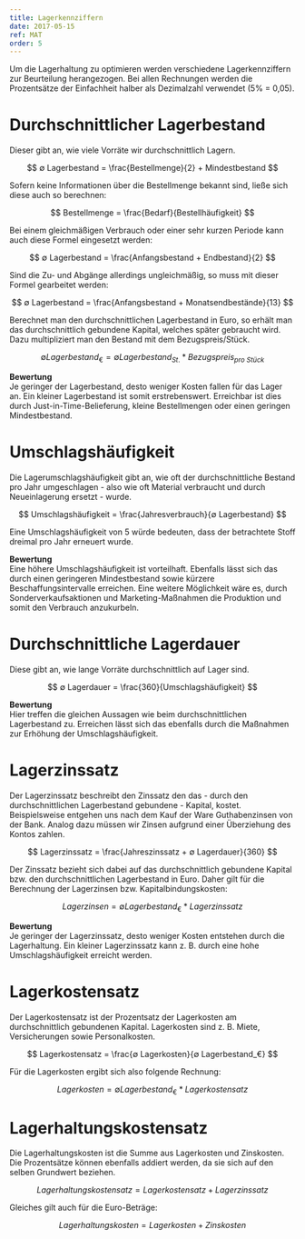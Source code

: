 ```yaml
---
title: Lagerkennziffern
date: 2017-05-15
ref: MAT
order: 5
---
```


Um die Lagerhaltung zu optimieren werden verschiedene Lagerkennziffern zur Beurteilung herangezogen.
Bei allen Rechnungen werden die Prozentsätze der Einfachheit halber als Dezimalzahl verwendet (5% = 0,05).

# Durchschnittlicher Lagerbestand

Dieser gibt an, wie viele Vorräte wir durchschnittlich Lagern.

$$ ∅ Lagerbestand = \frac{Bestellmenge}{2} + Mindestbestand $$

Sofern keine Informationen über die Bestellmenge bekannt sind, ließe sich diese auch so berechnen:

$$ Bestellmenge = \frac{Bedarf}{Bestellhäufigkeit} $$

Bei einem gleichmäßigen Verbrauch oder einer sehr kurzen Periode kann auch diese Formel eingesetzt werden:

$$ ∅ Lagerbestand = \frac{Anfangsbestand + Endbestand}{2} $$

Sind die Zu- und Abgänge allerdings ungleichmäßig, so muss mit dieser Formel gearbeitet werden:

$$ ∅ Lagerbestand = \frac{Anfangsbestand + Monatsendbestände}{13} $$

Berechnet man den durchschnittlichen Lagerbestand in Euro, so erhält man das durchschnittlich gebundene Kapital, welches später gebraucht wird.
Dazu multipliziert man den Bestand mit dem Bezugspreis/Stück.

$$ ∅ Lagerbestand_€ = ∅ Lagerbestand_{St.} * Bezugspreis_{pro \ Stück} $$

**Bewertung**  
Je geringer der Lagerbestand, desto weniger Kosten fallen für das Lager an.
Ein kleiner Lagerbestand ist somit erstrebenswert.
Erreichbar ist dies durch Just-in-Time-Belieferung, kleine Bestellmengen oder einen geringen Mindestbestand.


# Umschlagshäufigkeit

Die Lagerumschlagshäufigkeit gibt an, wie oft der durchschnittliche Bestand pro Jahr umgeschlagen - also wie oft Material verbraucht und durch Neueinlagerung ersetzt - wurde.

$$ Umschlagshäufigkeit = \frac{Jahresverbrauch}{∅ Lagerbestand} $$

Eine Umschlagshäufigkeit von 5 würde bedeuten, dass der betrachtete Stoff dreimal pro Jahr erneuert wurde.

**Bewertung**  
Eine höhere Umschlagshäufigkeit ist vorteilhaft.
Ebenfalls lässt sich das durch einen geringeren Mindestbestand sowie kürzere Beschaffungsintervalle erreichen.
Eine weitere Möglichkeit wäre es, durch Sonderverkaufsaktionen und Marketing-Maßnahmen die Produktion und somit den Verbrauch anzukurbeln.


# Durchschnittliche Lagerdauer

Diese gibt an, wie lange Vorräte durchschnittlich auf Lager sind.

$$ ∅ Lagerdauer = \frac{360}{Umschlagshäufigkeit} $$

**Bewertung**  
Hier treffen die gleichen Aussagen wie beim durchschnittlichen Lagerbestand zu.
Erreichen lässt sich das ebenfalls durch die Maßnahmen zur Erhöhung der Umschlagshäufigkeit.


# Lagerzinssatz

Der Lagerzinssatz beschreibt den Zinssatz den das - durch den durchschnittlichen Lagerbestand gebundene - Kapital, kostet.
Beispielsweise entgehen uns nach dem Kauf der Ware Guthabenzinsen von der Bank.
Analog dazu müssen wir Zinsen aufgrund einer Überziehung des Kontos zahlen.

$$ Lagerzinssatz = \frac{Jahreszinssatz + ∅ Lagerdauer}{360} $$

Der Zinssatz bezieht sich dabei auf das durchschnittlich gebundene Kapital bzw. den durchschnittlichen Lagerbestand in Euro.
Daher gilt für die Berechnung der Lagerzinsen bzw. Kapitalbindungskosten:

$$ Lagerzinsen = ∅ Lagerbestand_€ * Lagerzinssatz $$

**Bewertung**  
Je geringer der Lagerzinssatz, desto weniger Kosten entstehen durch die Lagerhaltung.
Ein kleiner Lagerzinssatz kann z. B. durch eine hohe Umschlagshäufigkeit erreicht werden.


# Lagerkostensatz

Der Lagerkostensatz ist der Prozentsatz der Lagerkosten am durchschnittlich gebundenen Kapital.
Lagerkosten sind z. B. Miete, Versicherungen sowie Personalkosten.

$$ Lagerkostensatz = \frac{∅ Lagerkosten}{∅ Lagerbestand_€} $$

Für die Lagerkosten ergibt sich also folgende Rechnung:

$$ Lagerkosten = ∅ Lagerbestand_€ * Lagerkostensatz $$


# Lagerhaltungskostensatz

Die Lagerhaltungskosten ist die Summe aus Lagerkosten und Zinskosten.
Die Prozentsätze können ebenfalls addiert werden, da sie sich auf den selben Grundwert beziehen.

$$ Lagerhaltungskostensatz = Lagerkostensatz + Lagerzinssatz $$

Gleiches gilt auch für die Euro-Beträge:

$$ Lagerhaltungskosten = Lagerkosten + Zinskosten $$
